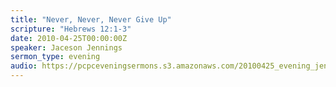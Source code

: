 ```yaml
---
title: "Never, Never, Never Give Up"
scripture: "Hebrews 12:1-3"
date: 2010-04-25T00:00:00Z
speaker: Jaceson Jennings
sermon_type: evening
audio: https://pcpceveningsermons.s3.amazonaws.com/20100425_evening_jennings.mp3 
---
```




